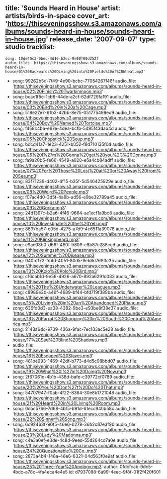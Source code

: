 title: 'Sounds Heard in House'
artist: artists/birds-in-space
cover_art: 'https://thiseveningsshow.s3.amazonaws.com/albums/sounds-heard-in-house/sounds-heard-in-house.jpg'
release_date: '2007-09-07'
type: studio
tracklist:
  -
    song: 10de40c3-0bec-4d16-b2ec-9e00f00d252f
    audio_file: 'https://thiseveningsshow.s3.amazonaws.com/albums/sounds-heard-in-house/01%20Backwards%20Diving%20into%20Fields%20of%20Wheat.mp3'
  -
    song: 99262b5d-7f49-4e90-bcbc-77054267f46f
    audio_file: 'https://thiseveningsshow.s3.amazonaws.com/albums/sounds-heard-in-house/02%20Finish%20Twarkinmoon.mp3'
  -
    song: bcac1f5e-1cb8-44de-a2cf-62df729faf91
    audio_file: 'https://thiseveningsshow.s3.amazonaws.com/albums/sounds-heard-in-house/03%20Bird%20in%20a%20Cage.mp3'
  -
    song: 518e27e7-61b3-42bb-8e75-051775498ed9
    audio_file: 'https://thiseveningsshow.s3.amazonaws.com/albums/sounds-heard-in-house/04%20Boy%20Named%20Tortoise.mp3'
  -
    song: f458c4ba-e87e-4dea-bcfb-5495f43dab4d
    audio_file: 'https://thiseveningsshow.s3.amazonaws.com/albums/sounds-heard-in-house/05%20Chopstick%20Soup.mp3'
  -
    song: bdcd41a7-1e23-4251-b052-f8d710135f0d
    audio_file: 'https://thiseveningsshow.s3.amazonaws.com/albums/sounds-heard-in-house/06%20I%27m%20Gonna%20get%20you%2C%20Donna.mp3'
  -
    song: fa9a20b5-fe66-4549-a020-e5a4cb84adff
    audio_file: 'https://thiseveningsshow.s3.amazonaws.com/albums/sounds-heard-in-house/07%20For%20Those%20Lost%20at%20or%20Away%20from%20Sea.mp3'
  -
    song: 83f71238-d402-4f15-b35f-5d546425929e
    audio_file: 'https://thiseveningsshow.s3.amazonaws.com/albums/sounds-heard-in-house/08%20Weird%20People.mp3'
  -
    song: f07ac4d0-3d5f-4a8b-ad56-e9be32789a45
    audio_file: 'https://thiseveningsshow.s3.amazonaws.com/albums/sounds-heard-in-house/09%20Gorka.mp3'
  -
    song: 24d1397c-b2a6-4f46-9664-ae1ecf1a9bc8
    audio_file: 'https://thiseveningsshow.s3.amazonaws.com/albums/sounds-heard-in-house/10%20Investigate%20the%20Yeti.mp3'
  -
    song: 8697ba57-c05d-4275-a7d9-4c6511a39078
    audio_file: 'https://thiseveningsshow.s3.amazonaws.com/albums/sounds-heard-in-house/11%20Klinkingbeard.mp3'
  -
    song: e9ac08b0-d66f-480f-b809-c8b87e288ced
    audio_file: 'https://thiseveningsshow.s3.amazonaws.com/albums/sounds-heard-in-house/12%20Summer%20Disease.mp3'
  -
    song: 040bff72-fd4d-4051-80d5-9eb8d7683c35
    audio_file: 'https://thiseveningsshow.s3.amazonaws.com/albums/sounds-heard-in-house/13%20Kolo%20Kolo%20Bird.mp3'
  -
    song: c16cab1d-9e56-4926-a670-892a6291d033
    audio_file: 'https://thiseveningsshow.s3.amazonaws.com/albums/sounds-heard-in-house/14%20The%20Underwater%20Leagues.mp3'
  -
    song: c8989e2b-a46f-4689-bf44-bfd719f389ba
    audio_file: 'https://thiseveningsshow.s3.amazonaws.com/albums/sounds-heard-in-house/15%20Living%20in%20an%20Abandoned%20Piano.mp3'
  -
    song: 636fd0d3-ea38-4382-9be3-e93be8f38e37
    audio_file: 'https://thiseveningsshow.s3.amazonaws.com/albums/sounds-heard-in-house/16%20Parrot%20Shopping%20in%20South%20Central%20America.mp3'
  -
    song: 2143a6dc-9739-436a-9fac-7ec133ac5e28
    audio_file: 'https://thiseveningsshow.s3.amazonaws.com/albums/sounds-heard-in-house/17%20Sad%20Blind%20Shadows.mp3'
  -
    audio_file: 'https://thiseveningsshow.s3.amazonaws.com/albums/sounds-heard-in-house/18%20Escaped%20Slaves.mp3'
  -
    song: 481be993-1469-42df-b773-d4d5c98bbd07
    audio_file: 'https://thiseveningsshow.s3.amazonaws.com/albums/sounds-heard-in-house/19%20What%20I%27m%20Doing%20Now.mp3'
  -
    song: 2f67061d-4b1b-438d-bafe-c39772cf0789
    audio_file: 'https://thiseveningsshow.s3.amazonaws.com/albums/sounds-heard-in-house/20%20You%20Don%27t%20Do%20That.mp3'
  -
    song: 54707947-f0ab-4f22-8364-30e8b1721048
    audio_file: 'https://thiseveningsshow.s3.amazonaws.com/albums/sounds-heard-in-house/21%20Heard%20in%20Living%20Room.mp3'
  -
    song: 0dac5766-7d68-4b15-b91d-61ecc940b58c
    audio_file: 'https://thiseveningsshow.s3.amazonaws.com/albums/sounds-heard-in-house/22%20Sinner%20Song.mp3'
  -
    song: 6c92463f-90f5-46e6-b279-36b2c87e3f90
    audio_file: 'https://thiseveningsshow.s3.amazonaws.com/albums/sounds-heard-in-house/23%20Lady%20Madonna.mp3'
  -
    song: c4e3a0ef-e3de-4c8d-9eed-55d264cd7a0e
    audio_file: 'https://thiseveningsshow.s3.amazonaws.com/albums/sounds-heard-in-house/24%20Questionable%20Co..mp3'
  -
    song: 2873a4b4-148a-48e6-8321-04d563f0e9af
    audio_file: 'https://thiseveningsshow.s3.amazonaws.com/albums/sounds-heard-in-house/25%20Three-Year%20Apology.mp3'
author: 0fdcfcab-9dc5-4bdc-a78c-4fa4eca4e4e5
id: d7937088-6a99-4eec-9f8f-01f2f420f601
